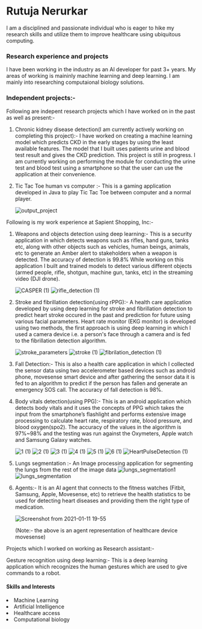# Rutuja Nerurkar 
I am a disciplined and passionate individual who is eager to hike my research skills and utilize them to improve healthcare using ubiquitous computing.

### Research experience and projects 
I have been working in the industry as an AI developer for past 3+ years. My areas of working is maininly machine learning and deep learning. I am mainly into researching computaional biology solutions.

### Independent projects:- 
Following are indepent research projects which I have worked on in the past as well as present:-
1. Chronic kidney disease detection(I am currently actively working on completing this project):- 
I have worked on creating a machine learning model which predicts CKD in the early stages by using the least available features. The model that I built uses patients urine and blood test result and gives the CKD prediction. This project is still in progress. I am currently working on performing the module for conducting the urine test and blood test using a smartphone so that the user can use the application at their convenience.

2. Tic Tac Toe human vs computer :- This is a gaming application developed in Java to play Tic Tac Toe between computer and a normal player.

   ![output_project](https://user-images.githubusercontent.com/30424951/146312318-e75bac64-054b-48af-84e1-882baed002c1.png)

Following is my work experience at Sapient Shopping, Inc:-

1. Weapons and objects detection using deep learning:- This is a security application in which detects weapons such as rifles, hand guns, tanks etc, along with other objects such as vehicles, human beings, animals, etc to generate an Amber alert to  stakeholders when a weapon is detected. The accuracy of detection is 99.8% While working on this application I built and trained models to detect various different objects (armed people, rifle, shotgun, machine gun, tanks, etc) in the streaming video (DJI drone).

      ![CASPER (1)](https://user-images.githubusercontent.com/30424951/146305410-42ee0089-0fe8-40b7-9670-2d7494dec3bc.png)   ![rifle_detection (1)](https://user-images.githubusercontent.com/30424951/146309239-13099a99-e921-4866-8f09-e001d4554e36.png)
2. Stroke and fibrillation detection(using rPPG):- A health care application developed by using deep learning for stroke and fibrillation detection to predict heart stroke occured in the past and prediction for future using various facial parameters. Heart rate monitor (EKG monitor) is developed using two methods, the first approach is using deep learning in which I used a camera device i.e. a person's face through a camera and is fed to the fibrillation detection algorithm.

   ![stroke_parameters](https://user-images.githubusercontent.com/30424951/146309817-8a37e73c-f9f6-4846-bba2-950e347c9177.png) ![stroke (1)](https://user-images.githubusercontent.com/30424951/146309942-14b3749b-3fe1-41c1-aab2-982971037037.png) ![fibrilation_detection (1)](https://user-images.githubusercontent.com/30424951/146459980-15da690b-d233-46a6-806c-911506a60bbe.png)

3. Fall Detection:- This is also a health care application in which I collected the sensor data using two accelerometer based devices such as android phone, movesense smart device and after gathering the sensor data it is fed to an algorithm to predict if the person has fallen and generate an emergency SOS call. The accuracy of fall detection is 98%.

4. Body vitals detection(using PPG):- This is an android application which detects body vitals and it uses the concepts of PPG which takes the input from the smartphone’s flashlight and performs extensive image processing to calculate heart rate, respiratory rate, blood pressure, and blood oxygen(spo2). The accuracy of the values in the algorithm is 97%~98% and the testing was run against the Oxymeters, Apple watch and Samsung Galaxy watches.

   ![1 (1)](https://user-images.githubusercontent.com/30424951/146310349-2550b80c-953d-4d5d-83f8-02a09be1611b.jpg) ![2 (1)](https://user-images.githubusercontent.com/30424951/146310351-803a7cf3-d23d-492d-8634-ec03035e7a84.jpg) ![3 (1)](https://user-images.githubusercontent.com/30424951/146310353-e35945ae-7a4c-4cda-84cb-7b894523c856.jpg) ![4 (1)](https://user-images.githubusercontent.com/30424951/146310355-ad540d47-c12c-4ff0-a0d1-024ce628c25c.jpg) ![5 (1)](https://user-images.githubusercontent.com/30424951/146310356-f2374426-bf0b-4502-868f-3a238ec43ba7.jpg) ![6 (1)](https://user-images.githubusercontent.com/30424951/146310357-72404166-62d7-48a7-bbe9-e60a26dbbf80.jpg) ![HeartPulseDetection (1)](https://user-images.githubusercontent.com/30424951/146310358-bcb7a2fb-5f27-4b84-b90d-6858aa7544ed.jpg)

5. Lungs segmentation :- An Image processing application for segmenting the lungs from the rest of the image data
![lungs_segmentation1](https://user-images.githubusercontent.com/30424951/201451829-78c8f956-d2d8-45c3-9813-d5e0027eb47d.png) ![lungs_segmentation](https://user-images.githubusercontent.com/30424951/201451853-78e036f1-d847-4bbf-8d6e-83a87bcf9254.png)

6. Agents:- It is an AI agent that connects to the fitness watches (Fitbit, Samsung, Apple, Movesense, etc) to retrieve the health statistics to be used for detecting heart diseases and providing them the right type of medication.

   ![Screenshot from 2021-01-11 19-55](https://user-images.githubusercontent.com/30424951/146312580-f6864b12-4f58-47e6-9eb7-c7bba774d330.png)
   
   (Note:- the above is an agent representation of healthcare device movesense)

Projects which I worked on working as Research assistant:-

Gesture recognition using deep learning:- This is a deep learning application which recognizes the human gestures which are used to give commands to a robot.

#### Skills and Interests
<li>Machine Learning</li>
<li>Artificial Intelligence</li>
<li>Healthcare access</li>
<li>Computational biology</li>
